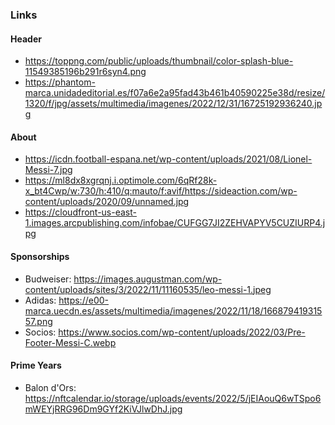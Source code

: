### Links

#### Header

- https://toppng.com/public/uploads/thumbnail/color-splash-blue-11549385196b291r6syn4.png
- https://phantom-marca.unidadeditorial.es/f07a6e2a95fad43b461b40590225e38d/resize/1320/f/jpg/assets/multimedia/imagenes/2022/12/31/16725192936240.jpg

#### About

- https://icdn.football-espana.net/wp-content/uploads/2021/08/Lionel-Messi-7.jpg
- https://ml8dx8xgrqnj.i.optimole.com/6qRf28k-x_bt4Cwp/w:730/h:410/q:mauto/f:avif/https://sideaction.com/wp-content/uploads/2020/09/unnamed.jpg
- https://cloudfront-us-east-1.images.arcpublishing.com/infobae/CUFGG7JI2ZEHVAPYV5CUZIURP4.jpg

#### Sponsorships

- Budweiser: https://images.augustman.com/wp-content/uploads/sites/3/2022/11/11160535/leo-messi-1.jpeg
- Adidas: https://e00-marca.uecdn.es/assets/multimedia/imagenes/2022/11/18/16687941931557.png
- Socios: https://www.socios.com/wp-content/uploads/2022/03/Pre-Footer-Messi-C.webp

#### Prime Years

- Balon d'Ors: https://nftcalendar.io/storage/uploads/events/2022/5/jEIAouQ6wTSpo6mWEYjRRG96Dm9GYf2KiVJlwDhJ.jpg
